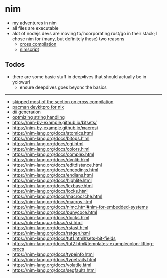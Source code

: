 # nim

- my adventures in nim
- all files are executable
- alot of nodejs devs are moving to/incorporating rust/go in their stack; I chose nim for (many, but definitely these) two reasons
  - [cross compilation](https://nim-lang.org/docs/nimc.html#crossminuscompilation)
  - [nimscript](https://nim-lang.org/docs/nims.html#benefits)

## Todos

- there are some basic stuff in deepdives that should actually be in yolowurl
  - ensure deepdives goes beyond the basics

---

- [skipped most of the section on cross compilation](https://nim-lang.org/docs/nimc.html#crossminuscompilation-for-windows)
- [pacman devkitpro for nix](https://github.com/devkitPro/pacman/releases)
- [dll generation](https://nim-lang.org/docs/nimc.html#dll-generation)
- [optmizing string handling](https://nim-lang.org/docs/nimc.html#optimizing-for-nim-optimizing-string-handling)
- https://nim-by-example.github.io/bitsets/
- https://nim-by-example.github.io/macros/
- https://nim-lang.org/docs/atomics.html
- https://nim-lang.org/docs/bitops.html
- https://nim-lang.org/docs/cgi.html
- https://nim-lang.org/docs/colors.html
- https://nim-lang.org/docs/complex.html
- https://nim-lang.org/docs/dynlib.html
- https://nim-lang.org/docs/editdistance.html
- https://nim-lang.org/docs/encodings.html
- https://nim-lang.org/docs/endians.html
- https://nim-lang.org/docs/highlite.html
- https://nim-lang.org/docs/lexbase.html
- https://nim-lang.org/docs/locks.html
- https://nim-lang.org/docs/macrocache.html
- https://nim-lang.org/docs/macros.html
- https://nim-lang.org/docs/nimc.html#nim-for-embedded-systems
- https://nim-lang.org/docs/punycode.html
- https://nim-lang.org/docs/rlocks.html
- https://nim-lang.org/docs/rst.html
- https://nim-lang.org/docs/rstast.html
- https://nim-lang.org/docs/rstgen.html
- https://nim-lang.org/docs/tut1.html#sets-bit-fields
- https://nim-lang.org/docs/tut2.html#templates-examplecolon-lifting-procs
- https://nim-lang.org/docs/typeinfo.html
- https://nim-lang.org/docs/typetraits.html
- https://nim-lang.org/docs/volatile.html
- https://nim-lang.org/docs/segfaults.html
